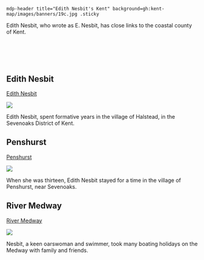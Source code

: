 `mdp-header title="Edith Nesbit's Kent" background=gh:kent-map/images/banners/19c.jpg .sticky`

Edith Nesbit, who wrote as E. Nesbit, has close links to the coastal county of Kent.

# &nbsp;
<param class="cards">

## Edith Nesbit

[Edith Nesbit](/nesbit/nesbit-biography)

![](https://raw.githubusercontent.com/kent-map/images/main/thumbnails/nesbit_Edith_Nesbit.jpg)

Edith Nesbit, spent formative years in the village of Halstead, in the Sevenoaks District of Kent.

## Penshurst

[Penshurst](/nesbit/nesbit-penshurst)

![](https://raw.githubusercontent.com/kent-map/images/main/thumbnails/nesbit_Penshurst.jpg)

When she was thirteen, Edith Nesbit stayed for a time in the village of Penshurst, near Sevenoaks. 

## River Medway

[River Medway](/nesbit/nesbit-river-medway)

![](https://raw.githubusercontent.com/kent-map/images/main/thumbnails/nesbit_River_Medway.jpg)

Nesbit, a keen oarswoman and swimmer, took many boating holidays on the Medway with family and friends.

